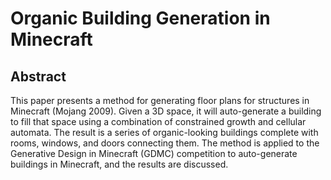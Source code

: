 # Organic Building Generation in Minecraft

## Abstract

This paper presents a method for generating floor plans for structures in Minecraft (Mojang 2009). Given a 3D space, it will auto-generate a building to fill that space using a combination of constrained growth and cellular automata. The result is a series of organic-looking buildings complete with rooms, windows, and doors connecting them. The method is applied to the Generative Design in Minecraft (GDMC) competition to auto-generate buildings in Minecraft, and the results are discussed.